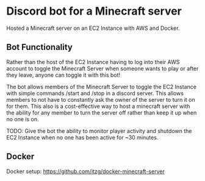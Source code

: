 # Discord bot for a Minecraft server
Hosted a Minecraft server on an EC2 Instance with AWS and Docker.

## Bot Functionality
Rather than the host of the EC2 Instance having to log into their
AWS account to toggle the Minecraft Server when someone wants to play
or after they leave, anyone can toggle it with this bot!

The bot allows members of the Minecraft Server to toggle the EC2 Instance
with simple commands /start and /stop in a discord server. This allows
members to not have to constantly ask the owner of the server to turn it
on for them. This also is a cost-effective way to host a minecraft server
with the ability for any member to turn the server off rather than keep
it up when no one is on.

TODO: Give the bot the ability to monitor player activity and shutdown the
EC2 Instance when no one has been active for ~30 minutes.

## Docker
Docker setup: https://github.com/itzg/docker-minecraft-server
